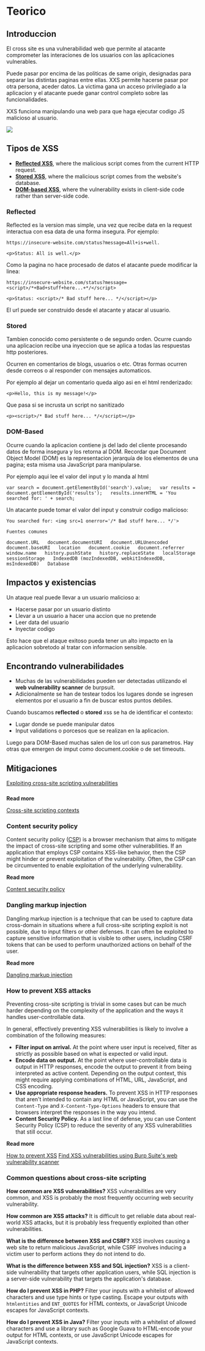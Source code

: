 # Teorico

## Introduccion

El cross site es una vulnerabilidad web que permite al atacante comprometer las interaciones de los usuarios con las aplicaciones vulnerables.

Puede pasar por encima de las politicas de same origin, designadas para separar las distintas paginas entre ellas. XXS permite hacerse pasar por otra persona, aceder datos. La victima gana un acceso privilegiado a la aplicacion y el atacante puede ganar control completo sobre las funcionalidades.

XXS funciona manipulando una web para que haga ejecutar codigo JS malicioso al usuario. 

![](../../.gitbook/assets/imagen%20%28623%29.png)

## Tipos de XSS

*  [**Reflected XSS**](https://portswigger.net/web-security/cross-site-scripting#reflected-cross-site-scripting), where the malicious script comes from the current HTTP request.
*  [**Stored XSS**](https://portswigger.net/web-security/cross-site-scripting#stored-cross-site-scripting), where the malicious script comes from the website's database.
*  [**DOM-based XSS**](https://portswigger.net/web-security/cross-site-scripting#dom-based-cross-site-scripting), where the vulnerability exists in client-side code rather than server-side code.

### Reflected

Reflected es la version mas simple, una vez que recibe data en la request interactua con esa data de una forma insegura. Por ejemplo:

 `https://insecure-website.com/status?message=All+is+well.`

 `<p>Status: All is well.</p>`

 Como la pagina no hace procesado de datos el atacante puede modificar la linea:

 `https://insecure-website.com/status?message=<script>/*+Bad+stuff+here...+*/</script>`

 `<p>Status: <script>/* Bad stuff here... */</script></p>`

 El url puede ser construido desde el atacante y atacar al usuario.

### Stored

Tambien conocido como persistente o de segundo orden. Ocurre cuando una aplicacion recibe una inyeccion que se aplica a todas las respuestas http posteriores.

Ocurren en comentarios de blogs, usuarios o etc. Otras formas ocurren desde correos o al responder con mensajes automaticos.

Por ejemplo al dejar un comentario queda algo asi en el html renderizado:

 `<p>Hello, this is my message!</p>`

Que pasa si se incrusta un script no sanitizado

 `<p><script>/* Bad stuff here... */</script></p>`

### DOM-Based

Ocurre cuando la aplicacion contiene js del lado del cliente procesando datos de forma insegura y los retorna al DOM. Recordar que Document Object Model \(DOM\) es la representacion jerarquía de los elementos de una pagina; esta misma usa JavaScript para manipularse. 

 Por ejemplo aqui lee el valor del input y lo manda al html

`var search = document.getElementById('search').value;  
var results = document.getElementById('results');  
results.innerHTML = 'You searched for: ' + search;`

Un atacante puede tomar el valor del input y construir codigo malicioso:

`You searched for: <img src=1 onerror='/* Bad stuff here... */'>`

 `Fuentes comunes`

 `document.URL  
 document.documentURI  
 document.URLUnencoded  
 document.baseURI  
 location  
 document.cookie  
 document.referrer  
 window.name  
 history.pushState  
 history.replaceState  
 localStorage  
 sessionStorage  
 IndexedDB (mozIndexedDB, webkitIndexedDB, msIndexedDB)  
 Database`

##  Impactos y existencias

Un ataque real puede llevar a un usuario malicioso a:

* Hacerse pasar por un usuario distinto
* Llevar a un usuario a hacer una accion que no pretende
* Leer data del usuario
* Inyectar codigo

Esto hace que el ataque exitoso pueda tener un alto impacto en la aplicacion sobretodo al tratar con informacion sensible.

## Encontrando vulnerabilidades

* Muchas de las vulnerabilidades pueden ser detectadas utilizando el **web vulnerability scanner** de burpsuit.
* Adicionalmente se han de testear todos los lugares donde se ingresen elementos por el usuario a fin de buscar estos puntos debiles.

Cuando buscamos **reflected** o **stored** xss se ha de identificar el contexto:

* Lugar donde se puede manipular datos
* Input validations o porcesos que se realizan en la aplicacion.

 Luego para DOM-Based muchas salen de los url con sus parametros. Hay otras que emergen de imput como document.cookie o de set timeouts.

## Mitigaciones









 [Exploiting cross-site scripting vulnerabilities](https://portswigger.net/web-security/cross-site-scripting/exploiting)

###  <a id="how-to-find-and-test-for-xss-vulnerabilities"></a>

**Read more**

 [Cross-site scripting contexts](https://portswigger.net/web-security/cross-site-scripting/contexts)

### Content security policy <a id="content-security-policy"></a>

 Content security policy \([CSP](https://portswigger.net/web-security/cross-site-scripting/content-security-policy)\) is a browser mechanism that aims to mitigate the impact of cross-site scripting and some other vulnerabilities. If an application that employs CSP contains XSS-like behavior, then the CSP might hinder or prevent exploitation of the vulnerability. Often, the CSP can be circumvented to enable exploitation of the underlying vulnerability.

**Read more**

 [Content security policy](https://portswigger.net/web-security/cross-site-scripting/content-security-policy)

### Dangling markup injection <a id="dangling-markup-injection"></a>

 Dangling markup injection is a technique that can be used to capture data cross-domain in situations where a full cross-site scripting exploit is not possible, due to input filters or other defenses. It can often be exploited to capture sensitive information that is visible to other users, including CSRF tokens that can be used to perform unauthorized actions on behalf of the user.

**Read more**

 [Dangling markup injection](https://portswigger.net/web-security/cross-site-scripting/dangling-markup)

### How to prevent XSS attacks <a id="how-to-prevent-xss-attacks"></a>

 Preventing cross-site scripting is trivial in some cases but can be much harder depending on the complexity of the application and the ways it handles user-controllable data.

 In general, effectively preventing XSS vulnerabilities is likely to involve a combination of the following measures:

*  **Filter input on arrival.** At the point where user input is received, filter as strictly as possible based on what is expected or valid input.
*  **Encode data on output.** At the point where user-controllable data is output in HTTP responses, encode the output to prevent it from being interpreted as active content. Depending on the output context, this might require applying combinations of HTML, URL, JavaScript, and CSS encoding.
*  **Use appropriate response headers.** To prevent XSS in HTTP responses that aren't intended to contain any HTML or JavaScript, you can use the `Content-Type` and `X-Content-Type-Options` headers to ensure that browsers interpret the responses in the way you intend.
*  **Content Security Policy.** As a last line of defense, you can use Content Security Policy \(CSP\) to reduce the severity of any XSS vulnerabilities that still occur.

**Read more**

 [How to prevent XSS](https://portswigger.net/web-security/cross-site-scripting/preventing) [Find XSS vulnerabilities using Burp Suite's web vulnerability scanner](https://portswigger.net/burp/vulnerability-scanner)

### Common questions about cross-site scripting <a id="common-questions-about-cross-site-scripting"></a>

 **How common are XSS vulnerabilities?** XSS vulnerabilities are very common, and XSS is probably the most frequently occurring web security vulnerability.

 **How common are XSS attacks?** It is difficult to get reliable data about real-world XSS attacks, but it is probably less frequently exploited than other vulnerabilities.

 **What is the difference between XSS and CSRF?** XSS involves causing a web site to return malicious JavaScript, while CSRF involves inducing a victim user to perform actions they do not intend to do.

 **What is the difference between XSS and SQL injection?** XSS is a client-side vulnerability that targets other application users, while SQL injection is a server-side vulnerability that targets the application's database.

 **How do I prevent XSS in PHP?** Filter your inputs with a whitelist of allowed characters and use type hints or type casting. Escape your outputs with `htmlentities` and `ENT_QUOTES` for HTML contexts, or JavaScript Unicode escapes for JavaScript contexts.

 **How do I prevent XSS in Java?** Filter your inputs with a whitelist of allowed characters and use a library such as Google Guava to HTML-encode your output for HTML contexts, or use JavaScript Unicode escapes for JavaScript contexts.

